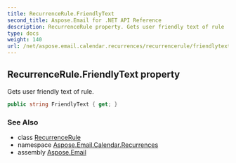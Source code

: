 ```yaml
---
title: RecurrenceRule.FriendlyText
second_title: Aspose.Email for .NET API Reference
description: RecurrenceRule property. Gets user friendly text of rule
type: docs
weight: 140
url: /net/aspose.email.calendar.recurrences/recurrencerule/friendlytext/
---
```

## RecurrenceRule.FriendlyText property

Gets user friendly text of rule.

```csharp
public string FriendlyText { get; }
```

### See Also

* class [RecurrenceRule](../)
* namespace [Aspose.Email.Calendar.Recurrences](../../recurrencerule/)
* assembly [Aspose.Email](../../../)


